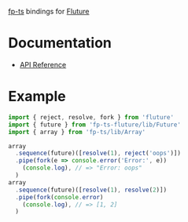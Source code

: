 [fp-ts](https://github.com/gcanti/fp-ts) bindings for [Fluture](https://github.com/fluture-js/Fluture)

# Documentation

- [API Reference](https://gcanti.github.io/fp-ts-fluture)

# Example

```ts
import { reject, resolve, fork } from 'fluture'
import { future } from 'fp-ts-fluture/lib/Future'
import { array } from 'fp-ts/lib/Array'

array
  .sequence(future)([resolve(1), reject('oops')])
  .pipe(fork(e => console.error('Error:', e))
    (console.log), // => "Error: oops"
  )
array
  .sequence(future)([resolve(1), resolve(2)])
  .pipe(fork(console.error)
    (console.log), // => [1, 2]
  )
```
